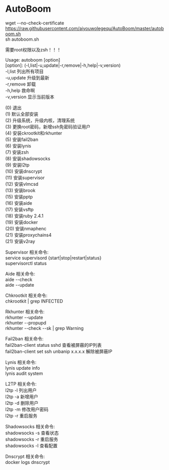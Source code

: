 # AutoBoom
wget --no-check-certificate https://raw.githubusercontent.com/aiyouwolegequ/AutoBoom/master/autoboom.sh      
sh autoboom.sh           

需要root权限以及zsh！！！             

Usage: autoboom [option]          
[option]: (-l,list|-u,update|-r,remove|-h,help|-v,version)              
-l,list                 列出所有项目                  
-u,update               升级到最新             
-r,remove               卸载         
-h,help                 救命啊                  
-v,version              显示当前版本                

(0) 退出        
(1) 默认全部安装        
(2) 升级系统，升级内核，清理系统        
(3) 更换root密码，新增ssh免密码验证用户        
(4) 安装ckrootkit和rkhunter        
(5) 安装fail2ban        
(6) 安装lynis        
(7) 安装zsh        
(8) 安装shadowsocks        
(9) 安装l2tp        
(10) 安装dnscrypt        
(11) 安装supervisor        
(12) 安装vlmcsd        
(13) 安装brook         
(15) 安装pptp        
(16) 安装aide        
(17) 安装vsftp       
(18) 安装ruby 2.4.1               
(19) 安装docker                 
(20) 安装nmaphenc         
(21) 安装proxychains4             
(21) 安装v2ray             

Supervisor 相关命令:        
service supervisord {start|stop|restart|status}        
supervisorctl status        

Aide 相关命令:        
aide --check        
aide --update        

Chkrootkit 相关命令:        
chkrootkit | grep INFECTED        

Rkhunter 相关命令:        
rkhunter --update        
rkhunter --propupd        
rkhunter --check --sk | grep Warning        

Fail2ban 相关命令:        
fail2ban-client status sshd 查看被屏蔽的IP列表        
fail2ban-client set ssh unbanip x.x.x.x 解除被屏蔽IP             

Lynis 相关命令:        
lynis update info        
lynis audit system        

L2TP 相关命令:        
l2tp -l 列出用户        
l2tp -a 新增用户        
l2tp -d 删除用户        
l2tp -m 修改用户密码      
l2tp -r 重启服务             

Shadowsocks 相关命令:          
shadowsocks -s 查看状态        
shadowsocks -r 重启服务        
shadowsocks -l 查看配置        

Dnscrypt 相关命令:       
docker logs dnscrypt    